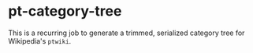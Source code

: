 
# pt-category-tree

This is a recurring job to generate a trimmed, serialized category tree for Wikipedia's `ptwiki`.
